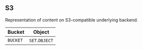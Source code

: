 ## S3

Representation of content on S3-compatible underlying backend.

| Bucket   | Object         |
|----------|----------------|
| `BUCKET` | `SET`.`OBJECT` |
